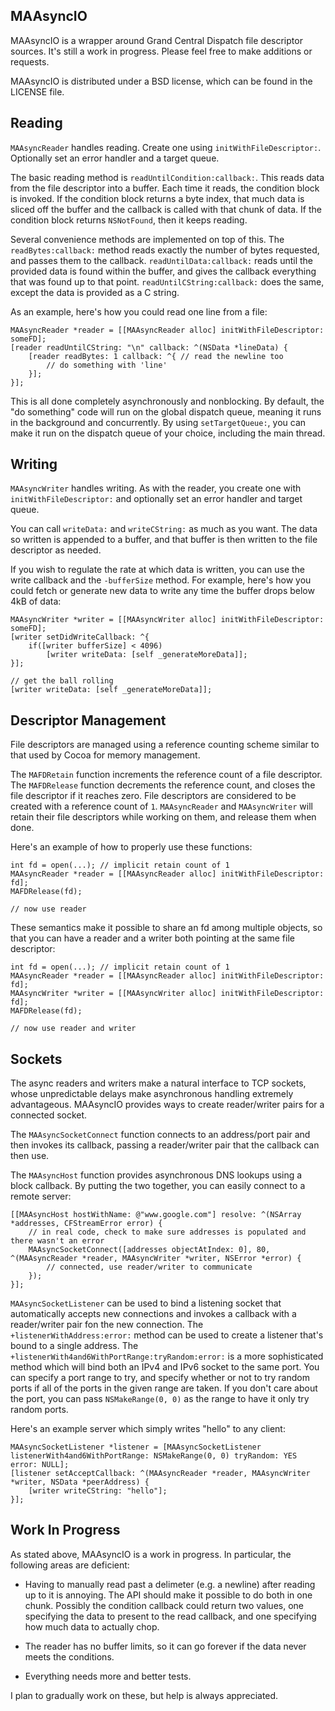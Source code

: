 MAAsyncIO
---------

MAAsyncIO is a wrapper around Grand Central Dispatch file descriptor sources. It's still a work in progress. Please feel free to make additions or requests.

MAAsyncIO is distributed under a BSD license, which can be found in the LICENSE file.


Reading
-------

`MAAsyncReader` handles reading. Create one using `initWithFileDescriptor:`. Optionally set an error handler and a target queue.

The basic reading method is `readUntilCondition:callback:`. This reads data from the file descriptor into a buffer. Each time it reads, the condition block is invoked. If the condition block returns a byte index, that much data is sliced off the buffer and the callback is called with that chunk of data. If the condition block returns `NSNotFound`, then it keeps reading.

Several convenience methods are implemented on top of this. The `readBytes:callback:` method reads exactly the number of bytes requested, and passes them to the callback. `readUntilData:callback:` reads until the provided data is found within the buffer, and gives the callback everything that was found up to that point. `readUntilCString:callback:` does the same, except the data is provided as a C string.

As an example, here's how you could read one line from a file:

    MAAsyncReader *reader = [[MAAsyncReader alloc] initWithFileDescriptor: someFD];
    [reader readUntilCString: "\n" callback: ^(NSData *lineData) {
        [reader readBytes: 1 callback: ^{ // read the newline too
            // do something with 'line'
        }];
    }];

This is all done completely asynchronously and nonblocking. By default, the "do something" code will run on the global dispatch queue, meaning it runs in the background and concurrently. By using `setTargetQueue:`, you can make it run on the dispatch queue of your choice, including the main thread.


Writing
-------

`MAAsyncWriter` handles writing. As with the reader, you create one with `initWithFileDescriptor:` and optionally set an error handler and target queue.

You can call `writeData:` and `writeCString:` as much as you want. The data so written is appended to a buffer, and that buffer is then written to the file descriptor as needed.

If you wish to regulate the rate at which data is written, you can use the write callback and the `-bufferSize` method. For example, here's how you could fetch or generate new data to write any time the buffer drops below 4kB of data:

    MAAsyncWriter *writer = [[MAAsyncWriter alloc] initWithFileDescriptor: someFD];
    [writer setDidWriteCallback: ^{
        if([writer bufferSize] < 4096)
            [writer writeData: [self _generateMoreData]];
    }];
    
    // get the ball rolling
    [writer writeData: [self _generateMoreData]];


Descriptor Management
---------------------

File descriptors are managed using a reference counting scheme similar to that used by Cocoa for memory management.

The `MAFDRetain` function increments the reference count of a file descriptor. The `MAFDRelease` function decrements the reference count, and closes the file descriptor if it reaches zero. File descriptors are considered to be created with a reference count of `1`. `MAAsyncReader` and `MAAsyncWriter` will retain their file descriptors while working on them, and release them when done.

Here's an example of how to properly use these functions:

    int fd = open(...); // implicit retain count of 1
    MAAsyncReader *reader = [[MAAsyncReader alloc] initWithFileDescriptor: fd];
    MAFDRelease(fd);
    
    // now use reader

These semantics make it possible to share an fd among multiple objects, so that you can have a reader and a writer both pointing at the same file descriptor:

    int fd = open(...); // implicit retain count of 1
    MAAsyncReader *reader = [[MAAsyncReader alloc] initWithFileDescriptor: fd];
    MAAsyncWriter *writer = [[MAAsyncWriter alloc] initWithFileDescriptor: fd];
    MAFDRelease(fd);
    
    // now use reader and writer


Sockets
-------

The async readers and writers make a natural interface to TCP sockets, whose unpredictable delays make asynchronous handling extremely advantageous. MAAsyncIO provides ways to create reader/writer pairs for a connected socket.

The `MAAsyncSocketConnect` function connects to an address/port pair and then invokes its callback, passing a reader/writer pair that the callback can then use.

The `MAAsyncHost` function provides asynchronous DNS lookups using a block callback. By putting the two together, you can easily connect to a remote server:

    [[MAAsyncHost hostWithName: @"www.google.com"] resolve: ^(NSArray *addresses, CFStreamError error) {
        // in real code, check to make sure addresses is populated and there wasn't an error
        MAAsyncSocketConnect([addresses objectAtIndex: 0], 80, ^(MAAsyncReader *reader, MAAsyncWriter *writer, NSError *error) {
            // connected, use reader/writer to communicate
        });
    }];

`MAAsyncSocketListener` can be used to bind a listening socket that automatically accepts new connections and invokes a callback with a reader/writer pair fon the new connection. The `+listenerWithAddress:error:` method can be used to create a listener that's bound to a single address. The `+listenerWith4and6WithPortRange:tryRandom:error:` is a more sophisticated method which will bind both an IPv4 and IPv6 socket to the same port. You can specify a port range to try, and specify whether or not to try random ports if all of the ports in the given range are taken. If you don't care about the port, you can pass `NSMakeRange(0, 0)` as the range to have it only try random ports.

Here's an example server which simply writes "hello" to any client:

    MAAsyncSocketListener *listener = [MAAsyncSocketListener listenerWith4and6WithPortRange: NSMakeRange(0, 0) tryRandom: YES error: NULL];
    [listener setAcceptCallback: ^(MAAsyncReader *reader, MAAsyncWriter *writer, NSData *peerAddress) {
        [writer writeCString: "hello"];
    }];


Work In Progress
----------------

As stated above, MAAsyncIO is a work in progress. In particular, the following areas are deficient:

- Having to manually read past a delimeter (e.g. a newline) after reading up to it is annoying. The API should make it possible to do both in one chunk. Possibly the condition callback could return two values, one specifying the data to present to the read callback, and one specifying how much data to actually chop.

- The reader has no buffer limits, so it can go forever if the data never meets the conditions.

- Everything needs more and better tests.

I plan to gradually work on these, but help is always appreciated.
